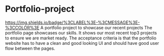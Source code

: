 # Portfolio-project
https://img.shields.io/badge/%3CLABEL%3E-%3CMESSAGE%3E-%3CCOLOR%3E
A portfolio project to showcase our recent projects
The portfolio page showcases our skills. It shows our most recent top3 projects to ensure we are market ready. The acceptance criteria is that the portfolio website has to have a clean and good looking UI and should have good user flow between the pages. 
